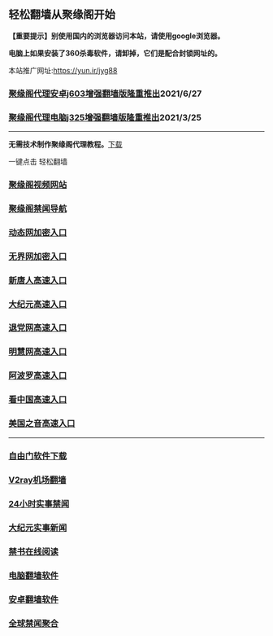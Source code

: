 ## 轻松翻墙从聚缘阁开始

**【重要提示】别使用国内的浏览器访问本站，请使用google浏览器。**

**电脑上如果安装了360杀毒软件，请卸掉，它们是配合封锁网址的。**

本站推广网址:https://yun.ir/jyg88

### [聚缘阁代理安卓j603增强翻墙版隆重推出](https://gitlab.com/juyuange/2/-/raw/master/j603.apk)2021/6/27

### [聚缘阁代理电脑j325增强翻墙版隆重推出](https://gitlab.com/juyuange/2/-/raw/master/j325dn.rar)2021/3/25

***



**无需技术制作聚缘阁代理教程。**[下载](https://gitlab.com/j25414/jyg/-/raw/master/jygdl.rar)

一键点击 轻松翻墙



### [聚缘阁视频网站](https://123.ebra3.cf/)

### [聚缘阁禁闻导航](https://dh8.pbyyu.cf)

### [动态网加密入口](https://g4.oopu.tk/gtttt/t444p)

### [无界网加密入口](https://g4.oopu.tk/bbbu/n12t)

### [新唐人高速入口](https://g4.oopu.tk/obbbt/a5t)

### [大纪元高速入口](https://g4.oopu.tk/vvvve/e7b)

### [退党网高速入口](https://g4.oopu.tk/vvvvc/w8e)

### [明慧网高速入口](https://g4.oopu.tk/ueeebb/e3w)

### [阿波罗高速入口](https://g4.oopu.tk/aczzzs/p13a)

### [看中国高速入口](https://g4.oopu.tk/azzzr/p11n)

### [美国之音高速入口](https://g4.oopu.tk/rrrrg/y18m)

***






### [自由门软件下载](https://git.io/skyfree)

### [V2ray机场翻墙](https://github.com/bannedbook/fanqiang/wiki/V2ray%E6%9C%BA%E5%9C%BA)

### [24小时实事禁闻](https://github.com/fyvn2199/djy/blob/master/gb/n24hr.md?dfh#1)

### [大纪元实事新闻](https://github.com/fyvn2199/djy/blob/master/gb/nsc413.md?dfh#1)

### [禁书在线阅读](https://github.com/txyzum203/djy/blob/master/gb/9p.md?flntdtv#1)

### [电脑翻墙软件](https://github.com/Alvin9999/new-pac/wiki)

### [安卓翻墙软件](https://git.io/afq)

### [全球禁闻聚合](https://github.com/gfw-breaker/banned-news1/blob/master/README.md)












